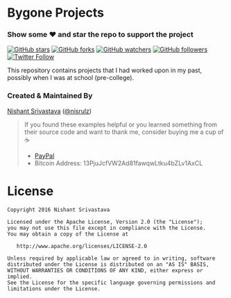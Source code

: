 # Bygone Projects

### Show some :heart: and star the repo to support the project
[![GitHub stars](https://img.shields.io/github/stars/nisrulz/bygone-projects.svg?style=social&label=Star)](https://github.com/nisrulz/bygone-projects) [![GitHub forks](https://img.shields.io/github/forks/nisrulz/bygone-projects.svg?style=social&label=Fork)](https://github.com/nisrulz/bygone-projects/fork) [![GitHub watchers](https://img.shields.io/github/watchers/nisrulz/bygone-projects.svg?style=social&label=Watch)](https://github.com/nisrulz/bygone-projects) [![GitHub followers](https://img.shields.io/github/followers/nisrulz.svg?style=social&label=Follow)](https://github.com/nisrulz) [![Twitter Follow](https://img.shields.io/twitter/follow/nisrulz.svg?style=social)](https://twitter.com/nisrulz)

This repository contains projects that I had worked upon in my past, possibly when I was at school (pre-college).

### Created & Maintained By
[Nishant Srivastava](https://github.com/nisrulz) ([@nisrulz](https://www.twitter.com/nisrulz))

> If you found these examples helpful or you learned something from their source code and want to thank me, consider buying me a cup of :coffee:
>  + [PayPal](https://www.paypal.me/nisrulz/5usd)
>  + Bitcoin Address: 13PjuJcfVW2Ad81fawqwLtku4bZLv1AxCL


License
=======

    Copyright 2016 Nishant Srivastava

    Licensed under the Apache License, Version 2.0 (the "License");
    you may not use this file except in compliance with the License.
    You may obtain a copy of the License at

       http://www.apache.org/licenses/LICENSE-2.0

    Unless required by applicable law or agreed to in writing, software
    distributed under the License is distributed on an "AS IS" BASIS,
    WITHOUT WARRANTIES OR CONDITIONS OF ANY KIND, either express or implied.
    See the License for the specific language governing permissions and
    limitations under the License.